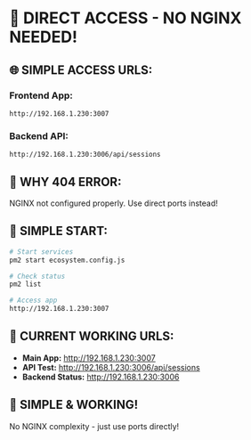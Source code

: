 # 🚀 DIRECT ACCESS - NO NGINX NEEDED!

## 🌐 **SIMPLE ACCESS URLS:**

### **Frontend App:**
```
http://192.168.1.230:3007
```

### **Backend API:**
```
http://192.168.1.230:3006/api/sessions
```

## 🔧 **WHY 404 ERROR:**

NGINX not configured properly. Use direct ports instead!

## 🚀 **SIMPLE START:**

```bash
# Start services
pm2 start ecosystem.config.js

# Check status
pm2 list

# Access app
http://192.168.1.230:3007
```

## 📱 **CURRENT WORKING URLS:**

- **Main App:** http://192.168.1.230:3007
- **API Test:** http://192.168.1.230:3006/api/sessions
- **Backend Status:** http://192.168.1.230:3006

## 🎯 **SIMPLE & WORKING!**

No NGINX complexity - just use ports directly!
